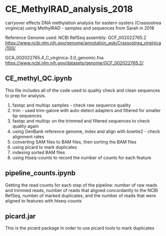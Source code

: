 # CE_MethylRAD_analysis_2018
carryover effects DNA methylation analysis for eastern oysters (Crassostrea virginica) using MethylRAD - samples and sequences from Sarah in 2018

Reference Genome used: 
NCBI RefSeq assembly: GCF_002022765.2 https://www.ncbi.nlm.nih.gov/genome/annotation_euk/Crassostrea_virginica/100/

GCA_002022765.4_C_virginica-3.0_genomic.fna https://www.ncbi.nlm.nih.gov/datasets/genome/GCF_002022765.2/

## CE_methyl_QC.ipynb
This file includes all of the code used to quality check and clean sequences to prep for analysis. 
1. fastqc and multiqc samples - check raw sequence quality
2. trim - used trim-galore with auto-detect adapters and filtered for smaller bp sequences
3. fastqc and multiqc on the trimmed and filtered sequences to check quality again
4. using GenBank reference genome, index and align with bowtie2 - check alignment rates
5. converting SAM files to BAM files, then sorting the BAM files
6. using picard to mark duplicates
7. indexing sorted BAM files
8. using htseq-counts to record the number of counts for each feature

## pipeline_counts.ipynb
Getting the read counts for each step of the pipeline: number of raw reads and trimmed reads, number of reads that aligned concordantly to the NCBI RefSeq, number of marked duplicates, and the number of reads that were aligned to features with htseq-counts

## picard.jar
This is the picard package in order to use picard tools to mark duplicates




